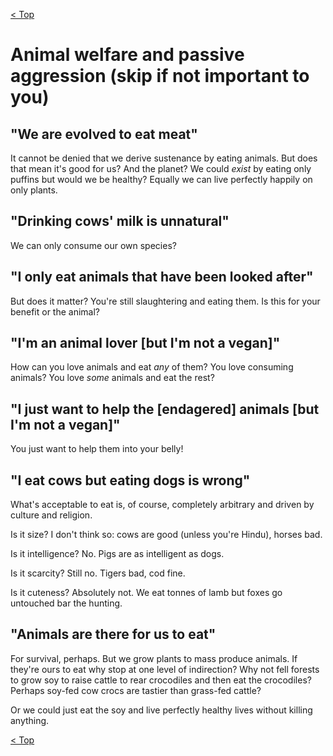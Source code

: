 [< Top](readme.md)

# Animal welfare and passive aggression (skip if not important to you)

## "We are evolved to eat meat"
It cannot be denied that we derive sustenance by eating animals. But does that
mean it's good for us? And the planet? We could *exist* by eating only puffins
but would we be healthy? Equally we can live perfectly happily on only plants.

## "Drinking cows' milk is unnatural"
We can only consume our own species?

## "I only eat animals that have been looked after"
But does it matter? You're still slaughtering and eating them. Is this for your
benefit or the animal?

## "I'm an animal lover [but I'm not a vegan]"
How can you love animals and eat _any_ of them? You love consuming animals? You
love _some_ animals and eat the rest?

## "I just want to help the [endagered] animals [but I'm not a vegan]"
You just want to help them into your belly!

## "I eat cows but eating dogs is wrong"
What's acceptable to eat is, of course, completely arbitrary and driven by
culture and religion.

Is it size? I don't think so: cows are good (unless you're Hindu), horses bad.

Is it intelligence? No. Pigs are as intelligent as dogs.

Is it scarcity? Still no. Tigers bad, cod fine.

Is it cuteness? Absolutely not. We eat tonnes of lamb but foxes go untouched
bar the hunting.

## "Animals are there for us to eat"
For survival, perhaps. But we grow plants to mass produce animals. If they're
ours to eat why stop at one level of indirection? Why not fell forests to grow
soy to raise cattle to rear crocodiles and then eat the crocodiles? Perhaps
soy-fed cow crocs are tastier than grass-fed cattle?

Or we could just eat the soy and live perfectly healthy lives without killing
anything.

[< Top](readme.md)
